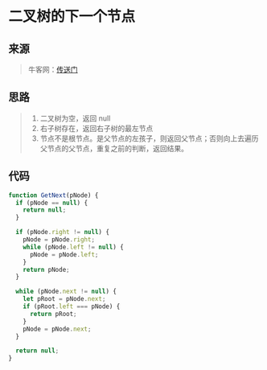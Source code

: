 # 二叉树的下一个节点

## 来源

> 牛客网：[传送门](https://www.nowcoder.com/questionTerminal/9023a0c988684a53960365b889ceaf5e)

## 思路

> 1. 二叉树为空，返回 null
> 2. 右子树存在，返回右子树的最左节点
> 3. 节点不是根节点。是父节点的左孩子，则返回父节点；否则向上去遍历父节点的父节点，重复之前的判断，返回结果。

## 代码

```js
function GetNext(pNode) {
  if (pNode == null) {
    return null;
  }

  if (pNode.right != null) {
    pNode = pNode.right;
    while (pNode.left != null) {
      pNode = pNode.left;
    }
    return pNode;
  }

  while (pNode.next != null) {
    let pRoot = pNode.next;
    if (pRoot.left === pNode) {
      return pRoot;
    }
    pNode = pNode.next;
  }

  return null;
}
```
